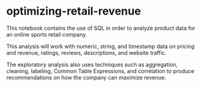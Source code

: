 # optimizing-retail-revenue
This notebook contains the use of SQL in order to analyze product data for an online sports retail company.

This analysis will work with numeric, string, and timestamp data on pricing and revenue, ratings, reviews, descriptions, and website traffic. 

The exploratory analysis also uses techniques such as aggregation, cleaning, labeling, Common Table Expressions, and correlation to produce recommendations on how the company can maximize revenue.
